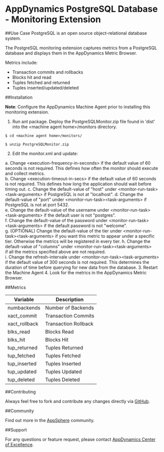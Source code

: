 # AppDynamics PostgreSQL Database - Monitoring Extension

##Use Case
PostgreSQL is an open source object-relational database system.

The PostgreSQL monitoring extension captures metrics from a PostgreSQL database and displays them in the AppDynamics Metric Browser. 

Metrics include:
* Transaction commits and rollbacks
* Blocks hit and read
* Tuples fetched and returned
* Tuples inserted/updated/deleted

##Installation

**Note**: Configure the AppDynamics Machine Agent prior to installing this monitoring extension.

1. Run ant package. Deploy the PostgreSQLMonitor.zip file found in 'dist' into the \<machine agent home\>/monitors directory.

```
$ cd <machine agent home>/monitors/

$ unzip PostgreSQLMonitor.zip
```
2. Edit the monitor.xml and update:

  a. Change \<execution-frequency-in-seconds\> if the default value of 60 seconds is not required. This defines how often the monitor should
execute and collect metrics.  
  b. Change \<execution-timeout-in-secs\> if the default value of 60 seconds is not required. This defines how long the application should
wait before timing out.
  c. Change the default-value of "host" under \<monitor-run-task\>\<task-arguments\> if PostgreSQL is not at
"localhost". 
  d. Change the default-value of "port" under \<monitor-run-task\>\<task-arguments\> if PostgreSQL is not at port 5432.  
  e. Change the default-value of the username under \<monitor-run-task\>\<task-arguments\> if the default user is not "postgres".  
  f. Change the default-value of the password under <monitor-run-task\>\<task-arguments\> if the default password is not "welcome".  
  g. (OPTIONAL) Change the default-value of the tier under \<monitor-run-task\>\<task-arguments\> if you want this metric to appear under a specific tier. Otherwise the metrics will be registered in every tier. 
  h. Change the default-value of "columns" under \<monitor-run-task\>\<task-arguments\> if all the metrics specified above are not required.  
  i. Change the refresh-intervale under \<monitor-run-task\>\<task-arguments\> if the default value of 300 seconds is not required. This determines the duration of time before querying for new data from the database.
3. Restart the Machine Agent
4. Look for the metrics in the AppDynamics Metric Browser.  


##Metrics

| Variable | Description |
| --- | --- |
| numbackends | Number of Backends |
| xact\_commit | Transaction Commits |
| xact\_rollback | Transaction Rollback |
| blks\_read | Blocks Read |
| blks\_hit | Blocks Hit |
| tup\_returned | Tuples Returned |
| tup\_fetched | Tuples Fetched |
| tup\_inserted | Tuples Inserted |
| tup\_updated | Tuples Updated |
| tup\_deleted | Tuples Deleted |


  


##Contributing

Always feel free to fork and contribute any changes directly via [GitHub](https://github.com/Appdynamics/postgresql-monitoring-extension).

##Community

Find out more in the [AppSphere](http://appsphere.appdynamics.com/t5/Extensions/PostgresSQL-Database-Monitoring-Extension/idi-p/837) community.

##Support

For any questions or feature request, please contact [AppDynamics Center of Excellence](mailto:ace-request@appdynamics.com).
